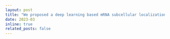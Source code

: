 ```yaml
---
layout: post
title: "We proposed a deep learning based mRNA subcellular localization model called DeepmRNALoc!"
date: 2023-03
inline: true
related_posts: false
---
```

